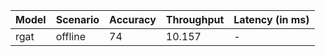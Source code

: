 | Model   | Scenario   |   Accuracy |   Throughput | Latency (in ms)   |
|---------|------------|------------|--------------|-------------------|
| rgat    | offline    |         74 |       10.157 | -                 |